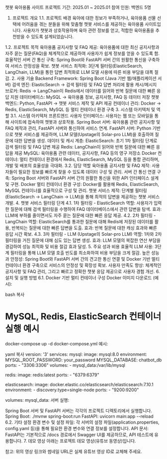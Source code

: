 챗봇 육아용품 사이트
프로젝트 기간: 2025.01 ~ 2025.01
참여 인원: 백엔드 5명

1. 프로젝트 개요
1.1. 프로젝트 배경
육아에 대한 정보가 부족하거나, 육아용품 선물 선택에 어려움을 겪는 분들을 위해 맞춤형 챗봇 서비스를 제공하는 육아용품 사이트입니다. 사용자가 챗봇과 상호작용하며 육아 관련 정보를 얻고, 적합한 육아용품을 추천받을 수 있도록 설계되었습니다.

1.2. 프로젝트 목적
육아용품 공지사항 및 FAQ 제공: 육아용품에 대한 최신 공지사항과 자주 묻는 질문(FAQ)을 체계적으로 제공하여 사용자가 쉽게 정보를 얻을 수 있도록 함.
효율적인 서버 간 통신 구축: Spring Boot와 FastAPI 서버 간의 원활한 통신을 구축하여 서비스 안정성을 확보.
챗봇 서비스 최적화: 3단계 필터링(ElasticSearch, LangChain, LLM)을 통한 답변 최적화로 LLM 모델 사용에 따른 비용 부담을 대폭 절감.
2. 사용 기술
Backend Framework: Spring Boot (Java 기반 웹/애플리케이션 서버)
검색 엔진: ElasticSearch
→ 검색 필터링 및 FAQ 답변 처리에 활용
캐시/메시지 브로커: Redis
→ LangChain이 Redis에서 데이터를 읽어와 반복 질문에 대한 빠른 응답 지원
데이터베이스: MySQL
→ 육아용품 정보, 공지사항, FAQ 등 데이터 저장
챗봇 백엔드: Python, FastAPI
→ 챗봇 서비스 제작 및 API 제공
컨테이너 관리: Docker
→ Redis, ElasticSearch, MySQL 등 멀티 컨테이너 환경 구축
3. 시스템 아키텍처 및 역할
3.1. 시스템 아키텍처
프론트엔드 사용자 인터페이스: 사용자는 웹 또는 모바일을 통해 사이트에 접속하여 챗봇과 상호작용.
Spring Boot 서버: 육아용품 관련 공지사항 및 FAQ 제작과 관리, FastAPI 서버와 통신하여 서비스 연계.
FastAPI 서버: Python 기반으로 챗봇 서비스를 제공하며, LLM 모델(Upstage의 Solar-pro LLM)을 호출하여 질문에 대한 답변을 생성.
데이터 및 캐시 계층:
ElasticSearch: 초기 1차 필터링 단계로 검색 필터링 및 FAQ 답변 제공
Redis: LangChain이 읽어와 반복 질문에 대한 빠른 응답을 제공
MySQL: 육아용품 관련 데이터, 공지사항, FAQ 등의 영구 저장소
Docker 컨테이너: 멀티 컨테이너 환경에서 Redis, ElasticSearch, MySQL 등을 통합 관리하며, 개발 및 배포의 효율성을 극대화.
3.2. 담당 역할
육아용품 공지사항 및 FAQ 제작: 사용자들이 필요한 정보를 빠르게 찾을 수 있도록 데이터 구성 및 관리.
서버 간 통신 연결 구축: Spring Boot 서버와 FastAPI 서버 간의 원활한 통신을 위한 API 인터페이스 설계 및 구현.
Docker 멀티 컨테이너 환경 구성: Docker를 활용해 Redis, ElasticSearch, MySQL 컨테이너를 효율적으로 구성 및 관리.
챗봇 서비스 제작: 단계별 필터링(ElasticSearch → LangChain → LLM)을 통해 최적의 답변을 제공하는 챗봇 서비스 개발.
4. 챗봇 서비스 필터링 단계
4.1. 1차 필터링 - ElasticSearch
역할: 사용자가 입력한 질문에 대해 검색 필터링을 수행하여 FAQ 데이터베이스에서 관련 답변을 탐색.
효과: LLM에 부하를 줄이면서도 자주 묻는 질문에 대한 빠른 응답 제공.
4.2. 2차 필터링 - LangChain
역할: ElasticSearch를 통과한 질문에 대해 Redis에 저장된 데이터를 활용, 반복되는 질문에 대한 빠른 답변을 도출.
효과: 반복 질문에 대한 캐싱 효과와 빠른 응답 시간 확보.
4.3. 3차 필터링 - LLM (Upstage의 Solar-pro LLM)
역할: 1차와 2차 필터링을 거친 질문에 대해 심도 있는 답변 생성.
효과: LLM 모델의 복잡한 연산 부담을 경감하여 성능 최적화 및 비용 절감 효과 달성.
5. 주요 성과
비용 효율적 LLM 사용: 3단계 필터링을 통해 LLM 모델 호출 빈도를 최소화하여 비용 부담을 크게 절감.
높은 성능과 안정성: Spring Boot와 FastAPI 서버 간의 견고한 통신 연결 및 Docker 기반 멀티 컨테이너 환경 구축으로 서비스의 안정성 및 확장성 확보.
사용자 만족도 향상: 체계적인 공지사항 및 FAQ 관리, 그리고 빠르고 정확한 챗봇 응답 제공으로 사용자 경험 개선.
6. 설치 및 실행 방법
6.1. Docker 기반 멀티 컨테이너 구성
Docker 이미지 다운로드 (예시):

bash
복사
# MySQL, Redis, ElasticSearch 컨테이너 실행 예시
docker-compose up -d
docker-compose.yml 예시:

yaml
복사
version: '3'
services:
  mysql:
    image: mysql:8.0
    environment:
      MYSQL_ROOT_PASSWORD: your_password
      MYSQL_DATABASE: chatbot_db
    ports:
      - "3306:3306"
    volumes:
      - mysql_data:/var/lib/mysql

  redis:
    image: redis:latest
    ports:
      - "6379:6379"

  elasticsearch:
    image: docker.elastic.co/elasticsearch/elasticsearch:7.10.1
    environment:
      - discovery.type=single-node
    ports:
      - "9200:9200"

volumes:
  mysql_data:
서버 실행:

Spring Boot 서버 및 FastAPI 서버는 각각의 프로젝트 디렉토리에서 실행합니다.
Spring Boot: ./mvnw spring-boot:run
FastAPI: uvicorn main:app --reload
6.2. 기타 설정
환경 변수 및 설정 파일: 각 서버의 설정 파일(application.properties, config.yaml 등)을 통해 필요한 환경 변수와 연결 정보를 설정합니다.
API 문서: FastAPI는 기본적으로 /docs 경로에서 Swagger UI를 제공하므로, API 테스트에 유용합니다.
7. 데모 영상
아래는 프로젝트 데모 영상(유튜브 동영상)입니다.


참고: 위의 영상 링크와 썸네일 URL은 실제 유튜브 영상 ID로 교체해 주세요.

